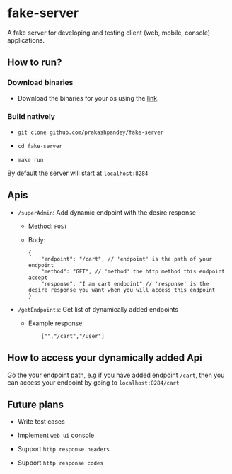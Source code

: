 # fake-server

A fake server for developing and testing client (web, mobile, console) applications.

## How to run?

### Download binaries

- Download the binaries for your os using the [link](https://github.com/prakashpandey/fake-server/tree/master/target).

### Build natively

- `git clone github.com/prakashpandey/fake-server`

- `cd fake-server`

- `make run`

By default the server will start at `localhost:8284`

## Apis

- `/superAdmin`: Add dynamic endpoint with the desire response

    - Method: `POST`
    
    - Body: 
        ```
        {
            "endpoint": "/cart", // 'endpoint' is the path of your endpoint
            "method": "GET", // 'method' the http method this endpoint accept
            "response": "I am cart endpoint" // 'response' is the desire response you want when you will access this endpoint
        }	
        ```

- `/getEndpoints`: Get list of dynamically added endpoints

    - Example response: 
        ```
            ["","/cart","/user"]
        ```

## How to access your dynamically added Api

Go the your endpoint path, e.g if you have added endpoint `/cart`, then you can access your endpoint by going to
`localhost:8284/cart`

## Future plans

- Write test cases

- Implement `web-ui` console

- Support `http response headers`

- Support `http response codes`
